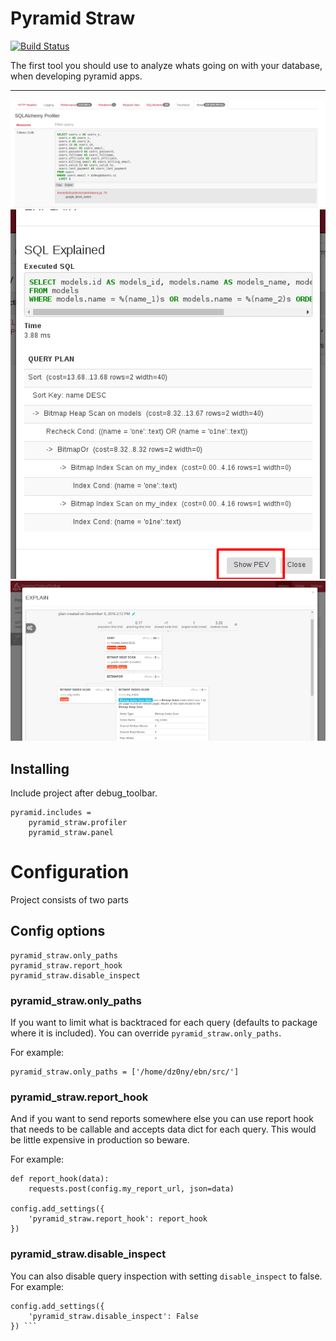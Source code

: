 # Pyramid Straw

[![Build Status](https://travis-ci.org/dz0ny/pyramid_straw.svg?branch=master)](https://travis-ci.org/dz0ny/pyramid_straw)

The first tool you should use to analyze whats going on with
your database, when developing pyramid apps.


---
![screenshots/cover.png](screenshots/cover.png)
![screenshots/new_functionalily_on_sql_explained_modal.jpg](screenshots/new_functionalily_on_sql_explained_modal.jpg)
![screenshots/pev_modal.png](screenshots/pev_modal.png)

## Installing

Include project after debug_toolbar.

```
pyramid.includes =
    pyramid_straw.profiler
    pyramid_straw.panel
```

# Configuration

Project consists of two parts

## Config options

```
pyramid_straw.only_paths
pyramid_straw.report_hook
pyramid_straw.disable_inspect
```

### pyramid_straw.only_paths
If you want to limit what is backtraced for  each query
(defaults to package where it is included). You can override
``pyramid_straw.only_paths``.

For example:
```
pyramid_straw.only_paths = ['/home/dz0ny/ebn/src/']
```

### pyramid_straw.report_hook
And if you want to send reports somewhere else you can use
 report hook that needs to be callable and accepts data dict for
 each query. This would be little expensive in production so beware.

For example:
```
def report_hook(data):
    requests.post(config.my_report_url, json=data)

config.add_settings({
    'pyramid_straw.report_hook': report_hook
})
```


### pyramid_straw.disable_inspect

You can also disable query inspection with setting ```disable_inspect```
to false. For example:

```
config.add_settings({
    'pyramid_straw.disable_inspect': False
}) ```

